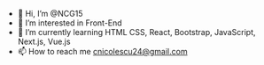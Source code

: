 - 👋 Hi, I’m @NCG15
- 👀 I’m interested in Front-End
- 🌱 I’m currently learning HTML CSS, React, Bootstrap, JavaScript, Next.js, Vue.js
- 📫 How to reach me cnicolescu24@gmail.com

<!---
NCG15/NCG15 is a ✨ special ✨ repository because its `README.md` (this file) appears on your GitHub profile.
You can click the Preview link to take a look at your changes.
--->
